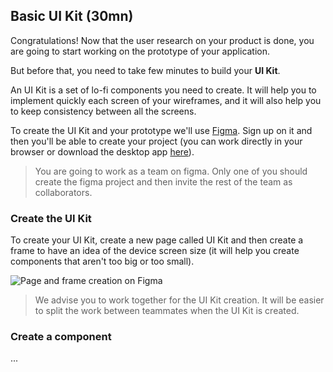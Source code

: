## Basic UI Kit (30mn)

Congratulations! Now that the user research on your product is done, you are going to start working on the prototype of your application.

But before that, you need to take few minutes to build your **UI Kit**.

An UI Kit is a set of lo-fi components you need to create. It will help you to implement quickly each screen of your wireframes, and it will also help you to keep consistency between all the screens.

To create the UI Kit and your prototype we'll use [Figma](https://www.figma.com/). Sign up on it and then you'll be able to create your project (you can work directly in your browser or download the desktop app [here](https://www.figma.com/downloads/)).

> You are going to work as a team on figma. Only one of you should create the figma project and then invite the rest of the team as collaborators.

### Create the UI Kit

To create your UI Kit, create a new page called UI Kit and then create a frame to have an idea of the device screen size (it will help you create components that aren't too big or too small).

![Page and frame creation on Figma](https://raw.githubusercontent.com/lewagon/fullstack-images/master/frontend/pds_basic_ui_kit_creation.gif)

> We advise you to work together for the UI Kit creation. It will be easier to split the work between teammates when the UI Kit is created.

### Create a component

...
